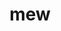 ---
id: 151
title: mew
types: [psychic]
image: https://raw.githubusercontent.com/PokeAPI/sprites/master/sprites/pokemon/151.png
---